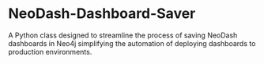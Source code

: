 # NeoDash-Dashboard-Saver
A Python class designed to streamline the process of saving NeoDash dashboards in Neo4j simplifying the automation of deploying dashboards to production environments.
